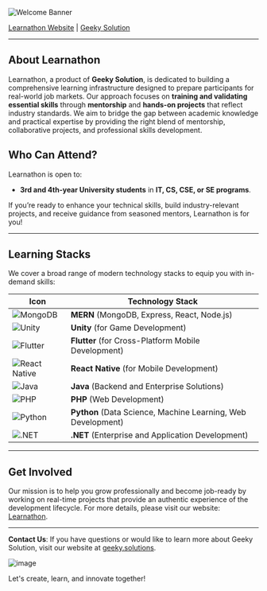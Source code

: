 ![Welcome Banner](https://placehold.co/900x150/1B3765/ffffff?text=Welcome+to+Learnathon&font=roboto)

[Learnathon Website](https://learnathon.geeky.solutions/) | [Geeky Solution](https://geeky.solutions/)

---

## About Learnathon

Learnathon, a product of **Geeky Solution**, is dedicated to building a comprehensive learning infrastructure designed to prepare participants for real-world job markets. Our approach focuses on **training and validating essential skills** through **mentorship** and **hands-on projects** that reflect industry standards. We aim to bridge the gap between academic knowledge and practical expertise by providing the right blend of mentorship, collaborative projects, and professional skills development.

## Who Can Attend?

Learnathon is open to:
- **3rd and 4th-year University students** in **IT, CS, CSE, or SE programs**.

If you’re ready to enhance your technical skills, build industry-relevant projects, and receive guidance from seasoned mentors, Learnathon is for you!

---

## Learning Stacks

We cover a broad range of modern technology stacks to equip you with in-demand skills:

| Icon                                                                 | Technology Stack                                               |
|----------------------------------------------------------------------|--------------------------------------------------------------|
| ![MongoDB](https://img.icons8.com/color/48/000000/mongodb.png)      | **MERN** (MongoDB, Express, React, Node.js)                 |
| ![Unity](https://img.icons8.com/ios-filled/50/000000/unity.png)     | **Unity** (for Game Development)                             |
| ![Flutter](https://img.icons8.com/color/48/000000/flutter.png)      | **Flutter** (for Cross-Platform Mobile Development)         |
| ![React Native](https://img.icons8.com/office/40/000000/react.png)  | **React Native** (for Mobile Development)                   |
| ![Java](https://img.icons8.com/color/48/000000/java-coffee-cup-logo.png) | **Java** (Backend and Enterprise Solutions)                  |
| ![PHP](https://img.icons8.com/officel/40/000000/php-logo.png)      | **PHP** (Web Development)                                   |
| ![Python](https://img.icons8.com/color/48/000000/python.png)       | **Python** (Data Science, Machine Learning, Web Development) |
| ![.NET](https://img.icons8.com/color/48/000000/net-framework.png)  | **.NET** (Enterprise and Application Development)            |

---



## Get Involved

Our mission is to help you grow professionally and become job-ready by working on real-time projects that provide an authentic experience of the development lifecycle. For more details, please visit our website: [Learnathon](https://learnathon.geeky.solutions/).

--- 

**Contact Us**: If you have questions or would like to learn more about Geeky Solution, visit our website at [geeky.solutions](https://geeky.solutions/).

![image](https://github.com/user-attachments/assets/eb7c8487-8241-4c7e-be5d-33e42e2e1227)


Let's create, learn, and innovate together!
